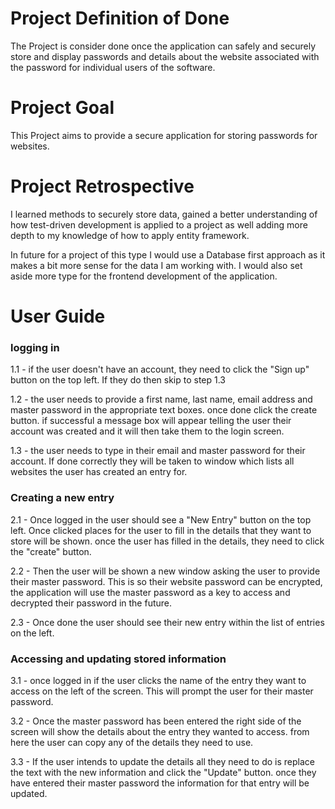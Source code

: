 # Project Definition of Done

The Project is consider done once the application can safely and securely store and display passwords and details about the website associated with the password for individual users of the software. 

# Project Goal

This Project aims to provide a secure application for storing passwords for websites.

# Project Retrospective

I learned methods to securely store data, gained a better understanding of how test-driven development is applied to a project as well adding more depth to my knowledge of how to apply entity framework. 

In future for a project of this type I would use a Database first approach as it makes a bit more sense for the data I am working with. I would also set aside more type for the frontend development of the application. 

# User Guide

### logging in
1.1 - if the user doesn't have an account, they need to click the "Sign up" button on the top left. If they do then skip to step 1.3

1.2 - the user needs to provide a first name, last name, email address and master password in the appropriate text boxes. once done click the create button. if successful a message box will appear telling the user their account was created and it will then take them to the login screen.

1.3 - the user needs to type in their email and master password for their account. If done correctly they will be taken to window which lists all websites the user has created an entry for.

### Creating a new entry

2.1 - Once logged in the user should see a "New Entry" button on the top left. Once clicked places for the user to fill in the details that they want to store will be shown. once the user has filled in the details, they need to click the "create" button.

2.2 - Then the user will be shown a new window asking the user to provide their master password. This is so their website password can be encrypted, the application will use the master password as a key to access and decrypted their password in the future.

2.3 - Once done the user should see their new entry within the list of entries on the left.

### Accessing and updating stored information

3.1 - once logged in if the user clicks the name of the entry they want to access on the left of the screen. This will prompt the user for their master password.

3.2 - Once the master password has been entered the right side of the screen will show the details about the entry they wanted to access. from here the user can copy any of the details they need to use.

3.3 - If the user intends to update the details all they need to do is replace the text with the new information and click the "Update" button. once they have entered their master password the information for that entry will be updated.
